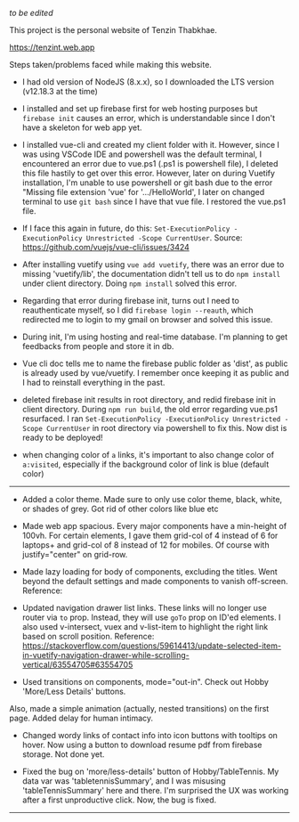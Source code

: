 *to be edited*

This project is the personal website of Tenzin Thabkhae.

https://tenzint.web.app


Steps taken/problems faced while making this website.

* I had old version of NodeJS (8.x.x), so I downloaded the LTS version (v12.18.3 at the time)
* I installed and set up firebase first for web hosting purposes but `firebase init` causes an error, which is understandable since I don't have a skeleton for web app yet.
* I installed vue-cli and created my client folder with it. However, since I was using VSCode IDE and powershell was the default terminal, I encountered an error due to vue.ps1 (.ps1 is powershell file), I deleted this file hastily to get over this error. However, later on during Vuetify installation, I'm unable to use powershell or git bash due to the error "Missing file extension 'vue' for '.../HelloWorld', I later on changed terminal to use `git bash` since I have that vue file. I restored the vue.ps1 file. 
* If I face this again in future, do this: `Set-ExecutionPolicy -ExecutionPolicy Unrestricted -Scope CurrentUser`. Source: https://github.com/vuejs/vue-cli/issues/3424
* After installing vuetify using `vue add vuetify`, there was an error due to missing 'vuetify/lib', the documentation didn't tell us to do `npm install` under client directory. Doing `npm install` solved this error.
* Regarding that error during firebase init, turns out I need to reauthenticate myself, so I did `firebase login --reauth`, which redirected me to login to my gmail on browser and solved this issue.
* During init, I'm using hosting and real-time database. I'm planning to get feedbacks from people and store it in db. 
* Vue cli doc tells me to name the firebase public folder as 'dist', as public is already used by vue/vuetify. I remember once keeping it as public and I had to reinstall everything in the past.

* deleted firebase init results in root directory, and redid firebase init in client directory. During `npm run build`, the old error regarding vue.ps1 resurfaced. I ran `Set-ExecutionPolicy -ExecutionPolicy Unrestricted -Scope CurrentUser` in root directory via powershell to fix this. Now dist is ready to be deployed!

* when changing color of `a` links, it's important to also change color of `a:visited`, especially if the background color of link is blue (default color)

-------------------------------------------------

* Added a color theme. Made sure to only use color theme, black, white, or shades of grey. Got rid of other colors like blue etc

* Made web app spacious. Every major components have a min-height of 100vh. For certain elements, I gave them grid-col of 4 instead of 6 for laptops+
and grid-col of 8 instead of 12 for mobiles. Of course with justify="center" on grid-row.

* Made lazy loading for body of components, excluding the titles. Went beyond the default settings and made components to vanish off-screen.
Reference: <Stack Overflow Page>

* Updated navigation drawer list links. These links will no longer use router via `to` prop.
Instead, they will use `goTo` prop on ID'ed elements. I also used v-intersect, vuex and v-list-item to highlight the right link based on scroll position.
Reference: <https://stackoverflow.com/questions/59614413/update-selected-item-in-vuetify-navigation-drawer-while-scrolling-vertical/63554705#63554705>

* Used transitions on components, mode="out-in". Check out Hobby 'More/Less Details' buttons.

Also, made a simple animation (actually, nested transitions) on the first page. Added delay for human intimacy.

* Changed wordy links of contact info into icon buttons with tooltips on hover. Now using a button to download resume pdf from firebase storage. Not done yet.

* Fixed the bug on 'more/less-details' button of Hobby/TableTennis. My data var was 'tabletennisSummary', and I was misusing 'tableTennisSummary' here and there. I'm surprised the UX was working after a first unproductive click.
Now, the bug is fixed.

-------------------------------------